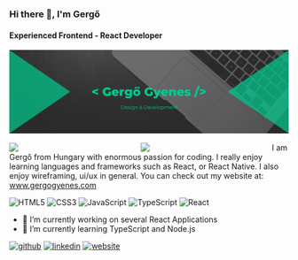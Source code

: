 ### Hi there 👋, I'm Gergő
#### Experienced Frontend - React Developer
![Jr. Frontend - React Developer](https://github.com/gergowebdev/gergowebdev/blob/main/Gray%20Modern%20Marketing%20LinkedIn%20Banner.png)

<img align="left" width="47%" src="https://github-readme-stats.vercel.app/api?username=gergowebdev&show_icons=true&theme=dark"/>

<img align="left" width="47%" src="https://github-readme-stats.vercel.app/api/top-langs/?username=gergowebdev&layout=compact"/>

I am Gergő from Hungary with enormous passion for coding. I really enjoy learning languages and frameworks such as React, or React Native.
I also enjoy wireframing, ui/ux in general. You can check out my website at: www.gergogyenes.com

![HTML5](https://img.shields.io/badge/html5-%23E34F26.svg?style=for-the-badge&logo=html5&logoColor=white)
![CSS3](https://img.shields.io/badge/css3-%231572B6.svg?style=for-the-badge&logo=css3&logoColor=white)
![JavaScript](https://img.shields.io/badge/javascript-%23323330.svg?style=for-the-badge&logo=javascript&logoColor=%23F7DF1E)
![TypeScript](https://img.shields.io/badge/typescript-%23007ACC.svg?style=for-the-badge&logo=typescript&logoColor=white)
![React](https://img.shields.io/badge/react-%2320232a.svg?style=for-the-badge&logo=react&logoColor=%2361DAFB)

- 🔭 I’m currently working on several React Applications 
- 🌱 I’m currently learning TypeScript and Node.js

[<img src='https://cdn.jsdelivr.net/npm/simple-icons@3.0.1/icons/github.svg' alt='github' height='40'>](https://github.com/gergowebdev)  [<img src='https://cdn.jsdelivr.net/npm/simple-icons@3.0.1/icons/linkedin.svg' alt='linkedin' height='40'>](https://www.linkedin.com/in/gergo-developer/)  [<img src='https://cdn.jsdelivr.net/npm/simple-icons@3.0.1/icons/icloud.svg' alt='website' height='40'>](www.gergogyenes.com)  
